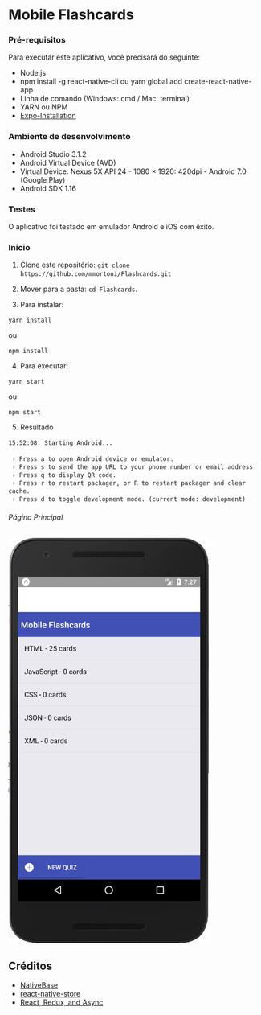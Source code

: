 # Mobile Flashcards

### Pré-requisitos

Para executar este aplicativo, você precisará do seguinte:

* Node.js
* npm install -g react-native-cli ou yarn global add create-react-native-app
* Linha de comando (Windows: cmd / Mac: terminal)
* YARN ou NPM
* [Expo-Installation](https://docs.expo.io/versions/latest/)

### Ambiente de desenvolvimento

* Android Studio 3.1.2
* Android Virtual Device (AVD)
* Virtual Device: Nexus 5X API 24 - 1080 × 1920: 420dpi	- Android 7.0 (Google Play)
* Android SDK 1.16

### Testes
O aplicativo foi testado em emulador Android e iOS com êxito.

### Início

1. Clone este repositório: `git clone https://github.com/mmortoni/Flashcards.git`
2. Mover para a pasta: `cd Flashcards`.<br />

3. Para instalar:

```
yarn install
```
ou
```
npm install
```

4. Para executar:

```
yarn start
```
ou
```
npm start
```
5. Resultado

```
15:52:08: Starting Android...

 › Press a to open Android device or emulator.
 › Press s to send the app URL to your phone number or email address
 › Press q to display QR code.
 › Press r to restart packager, or R to restart packager and clear cache.
 › Press d to toggle development mode. (current mode: development)
```

###### Página Principal

![Quiz](assets/principal.png?raw=true "Quiz - Tela Principal")

## Créditos

*	[NativeBase](http://nativebase.io)
*	[react-native-store](https://github.com/thewei/react-native-store)
*	[React, Redux, and Async](https://medium.com/@lachlanmiller_52885/react-redux-and-async-9322f6a01d15)
